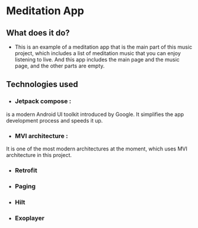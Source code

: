 # **Meditation App**
## What does it do?
- This is an example of a meditation app that is the main part of this music project, which includes a list of meditation music that you can enjoy listening to live. And this app includes the main page and the music page, and the other parts are empty.
## Technologies used
- ### Jetpack compose :
is a modern Android UI toolkit introduced by Google. It simplifies the app development process and speeds it up.
- ### MVI architecture :
 It is one of the most modern architectures at the moment, which uses MVI architecture in this project.
- ### Retrofit
- ### Paging
- ### Hilt
- ### Exoplayer
